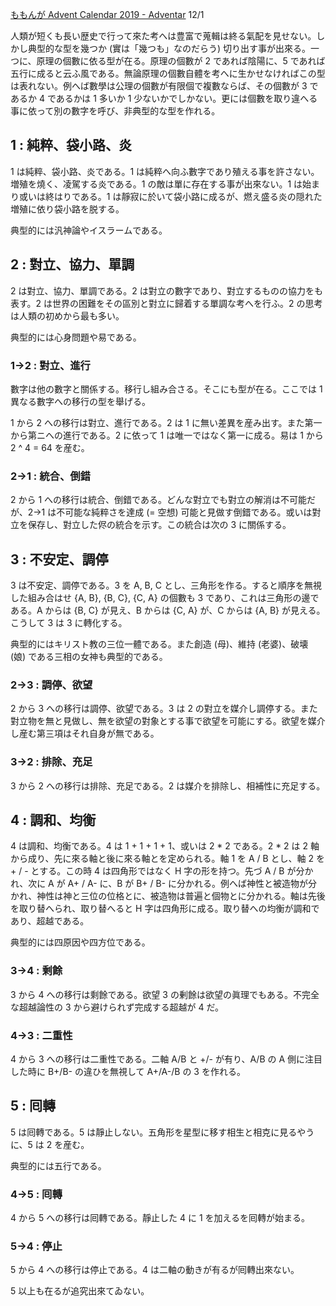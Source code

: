 <!--
{"id":"26006613474756283","title":"原理の個數 : 1, 2, 3, 4, 5","categories":["考察"],"draft":"no"}
-->

[ももんが Advent Calendar 2019 - Adventar](https://adventar.org/calendars/4300) 12/1

人類が短くも長い歴史で行って來た考へは豊富で蒐輯は終る氣配を見せない。しかし典型的な型を幾つか (實は「幾つも」なのだらう) 切り出す事が出來る。一つに、原理の個數に依る型が在る。原理の個數が 2 であれば陰陽に、5 であれば五行に成ると云ふ風である。無論原理の個數自體を考へに生かせなければこの型は表れない。例へば數學は公理の個數が有限個で複數ならば、その個數が 3 であるか 4 であるかは 1 多いか 1 少ないかでしかない。更には個數を取り違へる事に依って別の數字を呼び、非典型的な型を作れる。

## 1 : 純粹、袋小路、炎

1 は純粹、袋小路、炎である。1 は純粹へ向ふ數字であり殖える事を許さない。増殖を燒く、凌駕する炎である。1 の敵は單に存在する事が出來ない。1 は始まり或いは終はりである。1 は靜寂に於いて袋小路に成るが、燃え盛る炎の隠れた増殖に依り袋小路を脱する。

典型的には汎神論やイスラームである。

## 2 : 對立、協力、單調

2 は對立、協力、單調である。2 は對立の數字であり、對立するものの協力をも表す。2 は世界の困難をその區別と對立に歸着する單調な考へを行ふ。2 の思考は人類の初めから最も多い。

典型的には心身問題や易である。

### 1→2 : 對立、進行

數字は他の數字と關係する。移行し組み合さる。そこにも型が在る。ここでは 1 異なる數字への移行の型を舉げる。

1 から 2 への移行は對立、進行である。2 は 1 に無い差異を産み出す。また第一から第ニへの進行である。2 に依って 1 は唯一ではなく第一に成る。易は 1 から 2 \^ 4 = 64 を産む。

### 2→1 : 統合、倒錯

2 から 1 への移行は統合、倒錯である。どんな對立でも對立の解消は不可能だが、2→1 は不可能な純粹さを達成 (= 空想) 可能と見做す倒錯である。或いは對立を保存し、對立した侭の統合を示す。この統合は次の 3 に關係する。

## 3 : 不安定、調停

3 は不安定、調停である。3 を A, B, C とし、三角形を作る。すると順序を無視した組み合はせ {A, B}, {B, C}, {C, A} の個數も 3 であり、これは三角形の邊である。A からは {B, C} が見え、B からは {C, A} が、C からは {A, B} が見える。こうして 3 は 3 に轉化する。

典型的にはキリスト教の三位一體である。また創造 (母)、維持 (老婆)、破壊 (娘) である三相の女神も典型的である。

### 2→3 : 調停、欲望

2 から 3 への移行は調停、欲望である。3 は 2 の對立を媒介し調停する。また對立物を無と見做し、無を欲望の對象とする事で欲望を可能にする。欲望を媒介し産む第三項はそれ自身が無である。

### 3→2 : 排除、充足

3 から 2 への移行は排除、充足である。2 は媒介を排除し、相補性に充足する。

## 4 : 調和、均衡

4 は調和、均衡である。4 は 1 + 1 + 1 + 1、或いは 2 \* 2 である。2 \* 2 は 2 軸から成り、先に來る軸と後に來る軸とを定められる。軸 1 を A / B とし、軸 2 を + / - とする。この時 4 は四角形ではなく H 字の形を持つ。先づ A / B が分かれ、次に A が A+ / A- に、B が B+ / B- に分かれる。例へば神性と被造物が分かれ、神性は神と三位の位格とに、被造物は普遍と個物とに分かれる。軸は先後を取り替へられ、取り替へると H 字は四角形に成る。取り替への均衡が調和であり、超越である。

典型的には四原因や四方位である。

### 3→4 : 剩餘

3 から 4 への移行は剩餘である。欲望 3 の剰餘は欲望の眞理でもある。不完全な超越論性の 3 から避けられず完成する超越が 4 だ。

### 4→3 : 二重性

4 から 3 への移行は二重性である。二軸 A/B と +/- が有り、A/B の A 側に注目した時に B+/B- の違ひを無視して A+/A-/B の 3 を作れる。

## 5 : 囘轉

5 は囘轉である。5 は靜止しない。五角形を星型に移す相生と相克に見るやうに、5 は 2 を産む。

典型的には五行である。

### 4→5 : 囘轉

4 から 5 への移行は囘轉である。靜止した 4 に 1 を加えるを囘轉が始まる。

### 5→4 : 停止

5 から 4 への移行は停止である。4 は二軸の動きが有るが囘轉出來ない。

5 以上も在るが追究出來てゐない。
